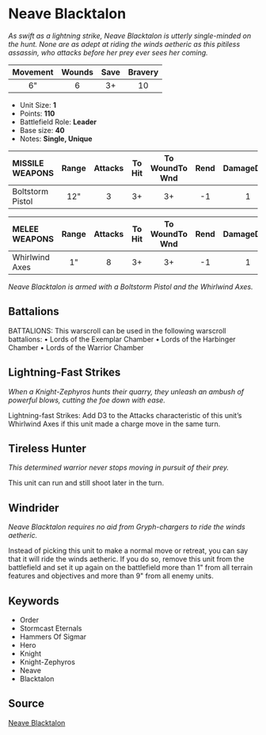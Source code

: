 # Neave Blacktalon

_As swift as a lightning strike, Neave Blacktalon is utterly single-minded on the hunt. None are as adept at riding the winds aetheric as this pitiless assassin, who attacks before her prey ever sees her coming._


| Movement | Wounds | Save | Bravery |
|:--------:|:------:|:----:|:-------:|
| 6" | 6 | 3+ | 10 |

* Unit Size: **1**
* Points: **110**
* Battlefield Role: **Leader**
* Base size: **40**
* Notes: **Single, Unique**

| MISSILE WEAPONS | Range | Attacks | To Hit | To WoundTo Wnd | Rend | DamageDmg |
|:---|:--:|:--:|:--:|:--:|:--:|:--:|
| Boltstorm Pistol | 12" | 3 | 3+ | 3+ | -1 | 1 |


| MELEE WEAPONS | Range | Attacks | To Hit | To WoundTo Wnd | Rend | DamageDmg |
|:---|:--:|:--:|:--:|:--:|:--:|:--:|
| Whirlwind Axes | 1" | 8 | 3+ | 3+ | -1 | 1 |


_Neave Blacktalon is armed with a Boltstorm Pistol and the Whirlwind Axes._

## Battalions

BATTALIONS: This warscroll can be used in the following warscroll battalions: • Lords of the Exemplar Chamber • Lords of the Harbinger Chamber • Lords of the Warrior Chamber

## Lightning-Fast Strikes

_When a Knight-Zephyros hunts their quarry, they unleash an ambush of powerful blows, cutting the foe down with ease._

Lightning-fast Strikes: Add D3 to the Attacks characteristic of this unit’s Whirlwind Axes if this unit made a charge move in the same turn.

## Tireless Hunter

_This determined warrior never stops moving in pursuit of their prey._

This unit can run and still shoot later in the turn.

## Windrider

_Neave Blacktalon requires no aid from Gryph-chargers to ride the winds aetheric._

Instead of picking this unit to make a normal move or retreat, you can say that it will ride the winds aetheric. If you do so, remove this unit from the battlefield and set it up again on the battlefield more than 1" from all terrain features and objectives and more than 9" from all enemy units.

## Keywords

* Order
* Stormcast Eternals
* Hammers Of Sigmar
* Hero
* Knight
* Knight-Zephyros
* Neave
* Blacktalon


## Source

[Neave Blacktalon](https://wahapedia.ru/aos3/factions/stormcast-eternals/Neave-Blacktalon)
